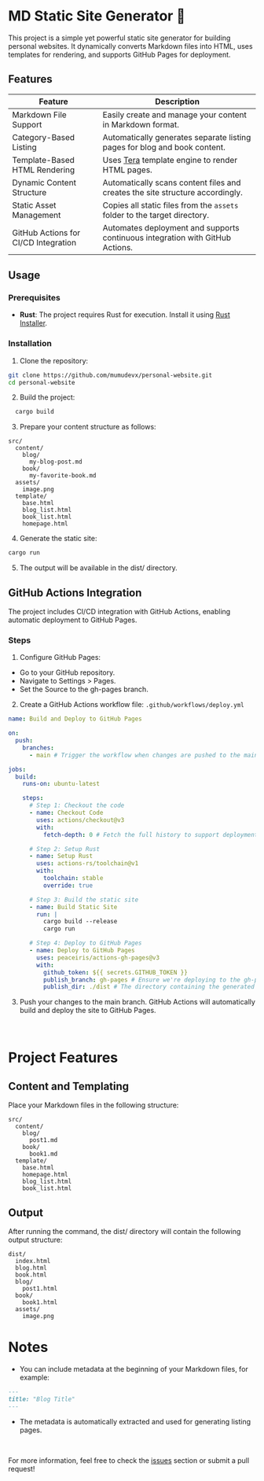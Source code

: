 # MD Static Site Generator 🚀

This project is a simple yet powerful static site generator for building personal websites. It dynamically converts Markdown files into HTML, uses templates for rendering, and supports GitHub Pages for deployment.

## Features

| Feature                              | Description                                                                   |
| ------------------------------------ | ----------------------------------------------------------------------------- |
| Markdown File Support                | Easily create and manage your content in Markdown format.                     |
| Category-Based Listing               | Automatically generates separate listing pages for blog and book content.     |
| Template-Based HTML Rendering        | Uses [Tera](https://tera.netlify.app/) template engine to render HTML pages.  |
| Dynamic Content Structure            | Automatically scans content files and creates the site structure accordingly. |
| Static Asset Management              | Copies all static files from the `assets` folder to the target directory.     |
| GitHub Actions for CI/CD Integration | Automates deployment and supports continuous integration with GitHub Actions. |

## Usage

### Prerequisites

- **Rust**: The project requires Rust for execution. Install it using [Rust Installer](https://www.rust-lang.org/tools/install).

### Installation

1. Clone the repository:

```sh
git clone https://github.com/mumudevx/personal-website.git
cd personal-website
```

2. Build the project:

```sh
  cargo build
```

3. Prepare your content structure as follows:

```
src/
  content/
    blog/
      my-blog-post.md
    book/
      my-favorite-book.md
  assets/
    image.png
  template/
    base.html
    blog_list.html
    book_list.html
    homepage.html
```

4. Generate the static site:

```sh
cargo run
```

5. The output will be available in the dist/ directory.

## GitHub Actions Integration

The project includes CI/CD integration with GitHub Actions, enabling automatic deployment to GitHub Pages.

### Steps

1. Configure GitHub Pages:

- Go to your GitHub repository.
- Navigate to Settings > Pages.
- Set the Source to the gh-pages branch.

2. Create a GitHub Actions workflow file: `.github/workflows/deploy.yml`

```yaml
name: Build and Deploy to GitHub Pages

on:
  push:
    branches:
      - main # Trigger the workflow when changes are pushed to the main branch

jobs:
  build:
    runs-on: ubuntu-latest

    steps:
      # Step 1: Checkout the code
      - name: Checkout Code
        uses: actions/checkout@v3
        with:
          fetch-depth: 0 # Fetch the full history to support deployments

      # Step 2: Setup Rust
      - name: Setup Rust
        uses: actions-rs/toolchain@v1
        with:
          toolchain: stable
          override: true

      # Step 3: Build the static site
      - name: Build Static Site
        run: |
          cargo build --release
          cargo run

      # Step 4: Deploy to GitHub Pages
      - name: Deploy to GitHub Pages
        uses: peaceiris/actions-gh-pages@v3
        with:
          github_token: ${{ secrets.GITHUB_TOKEN }}
          publish_branch: gh-pages # Ensure we're deploying to the gh-pages branch
          publish_dir: ./dist # The directory containing the generated site
```

3. Push your changes to the main branch. GitHub Actions will automatically build and deploy the site to GitHub Pages.

<br>

# Project Features

## Content and Templating

Place your Markdown files in the following structure:

```
src/
  content/
    blog/
      post1.md
    book/
      book1.md
  template/
    base.html
    homepage.html
    blog_list.html
    book_list.html
```

## Output

After running the command, the dist/ directory will contain the following output structure:

```
dist/
  index.html
  blog.html
  book.html
  blog/
    post1.html
  book/
    book1.html
  assets/
    image.png
```

# Notes

- You can include metadata at the beginning of your Markdown files, for example:

```markdown
---
title: "Blog Title"
---
```

- The metadata is automatically extracted and used for generating listing pages.

<br>

For more information, feel free to check the [issues](https://github.com/mumudevx/md-static-site-generator/issues) section or submit a pull request!
